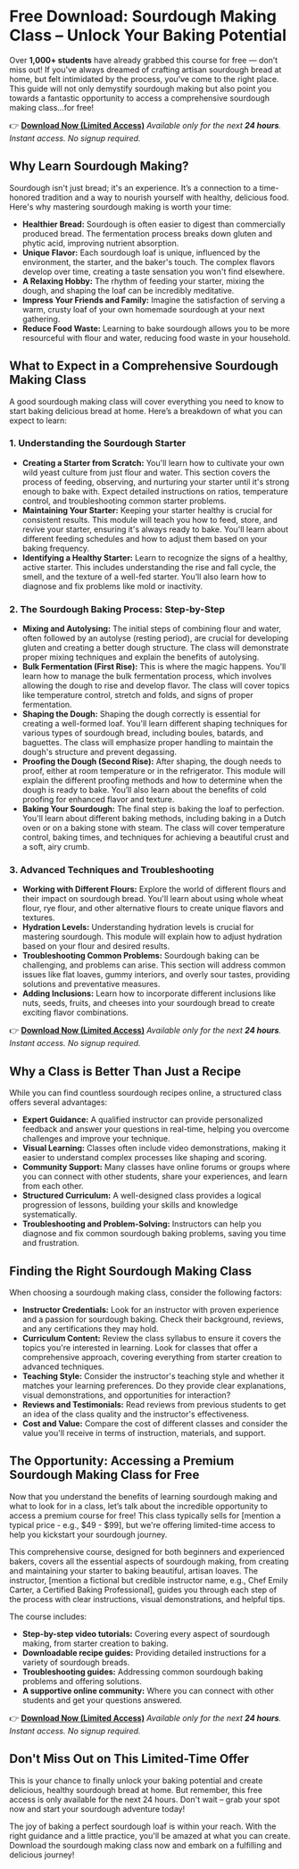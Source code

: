 # Free Download: Sourdough Making Class – Unlock Your Baking Potential

Over **1,000+ students** have already grabbed this course for free — don’t miss out! If you've always dreamed of crafting artisan sourdough bread at home, but felt intimidated by the process, you've come to the right place. This guide will not only demystify sourdough making but also point you towards a fantastic opportunity to access a comprehensive sourdough making class…for free!

👉 [**Download Now (Limited Access)**](https://udemywork.com/sourdough-making-class)
_Available only for the next **24 hours**. Instant access. No signup required._

## Why Learn Sourdough Making?

Sourdough isn't just bread; it's an experience. It’s a connection to a time-honored tradition and a way to nourish yourself with healthy, delicious food. Here's why mastering sourdough making is worth your time:

*   **Healthier Bread:** Sourdough is often easier to digest than commercially produced bread. The fermentation process breaks down gluten and phytic acid, improving nutrient absorption.
*   **Unique Flavor:** Each sourdough loaf is unique, influenced by the environment, the starter, and the baker's touch. The complex flavors develop over time, creating a taste sensation you won't find elsewhere.
*   **A Relaxing Hobby:** The rhythm of feeding your starter, mixing the dough, and shaping the loaf can be incredibly meditative.
*   **Impress Your Friends and Family:** Imagine the satisfaction of serving a warm, crusty loaf of your own homemade sourdough at your next gathering.
*   **Reduce Food Waste:** Learning to bake sourdough allows you to be more resourceful with flour and water, reducing food waste in your household.

## What to Expect in a Comprehensive Sourdough Making Class

A good sourdough making class will cover everything you need to know to start baking delicious bread at home. Here’s a breakdown of what you can expect to learn:

### 1. Understanding the Sourdough Starter

*   **Creating a Starter from Scratch:** You'll learn how to cultivate your own wild yeast culture from just flour and water. This section covers the process of feeding, observing, and nurturing your starter until it's strong enough to bake with. Expect detailed instructions on ratios, temperature control, and troubleshooting common starter problems.
*   **Maintaining Your Starter:** Keeping your starter healthy is crucial for consistent results. This module will teach you how to feed, store, and revive your starter, ensuring it's always ready to bake. You'll learn about different feeding schedules and how to adjust them based on your baking frequency.
*   **Identifying a Healthy Starter:** Learn to recognize the signs of a healthy, active starter. This includes understanding the rise and fall cycle, the smell, and the texture of a well-fed starter. You’ll also learn how to diagnose and fix problems like mold or inactivity.

### 2. The Sourdough Baking Process: Step-by-Step

*   **Mixing and Autolysing:** The initial steps of combining flour and water, often followed by an autolyse (resting period), are crucial for developing gluten and creating a better dough structure. The class will demonstrate proper mixing techniques and explain the benefits of autolysing.
*   **Bulk Fermentation (First Rise):** This is where the magic happens. You'll learn how to manage the bulk fermentation process, which involves allowing the dough to rise and develop flavor. The class will cover topics like temperature control, stretch and folds, and signs of proper fermentation.
*   **Shaping the Dough:** Shaping the dough correctly is essential for creating a well-formed loaf. You'll learn different shaping techniques for various types of sourdough bread, including boules, batards, and baguettes. The class will emphasize proper handling to maintain the dough's structure and prevent degassing.
*   **Proofing the Dough (Second Rise):** After shaping, the dough needs to proof, either at room temperature or in the refrigerator. This module will explain the different proofing methods and how to determine when the dough is ready to bake. You’ll also learn about the benefits of cold proofing for enhanced flavor and texture.
*   **Baking Your Sourdough:** The final step is baking the loaf to perfection. You'll learn about different baking methods, including baking in a Dutch oven or on a baking stone with steam. The class will cover temperature control, baking times, and techniques for achieving a beautiful crust and a soft, airy crumb.

### 3. Advanced Techniques and Troubleshooting

*   **Working with Different Flours:** Explore the world of different flours and their impact on sourdough bread. You'll learn about using whole wheat flour, rye flour, and other alternative flours to create unique flavors and textures.
*   **Hydration Levels:** Understanding hydration levels is crucial for mastering sourdough. This module will explain how to adjust hydration based on your flour and desired results.
*   **Troubleshooting Common Problems:** Sourdough baking can be challenging, and problems can arise. This section will address common issues like flat loaves, gummy interiors, and overly sour tastes, providing solutions and preventative measures.
*   **Adding Inclusions:** Learn how to incorporate different inclusions like nuts, seeds, fruits, and cheeses into your sourdough bread to create exciting flavor combinations.

👉 [**Download Now (Limited Access)**](https://udemywork.com/sourdough-making-class)
_Available only for the next **24 hours**. Instant access. No signup required._

## Why a Class is Better Than Just a Recipe

While you can find countless sourdough recipes online, a structured class offers several advantages:

*   **Expert Guidance:** A qualified instructor can provide personalized feedback and answer your questions in real-time, helping you overcome challenges and improve your technique.
*   **Visual Learning:** Classes often include video demonstrations, making it easier to understand complex processes like shaping and scoring.
*   **Community Support:** Many classes have online forums or groups where you can connect with other students, share your experiences, and learn from each other.
*   **Structured Curriculum:** A well-designed class provides a logical progression of lessons, building your skills and knowledge systematically.
*   **Troubleshooting and Problem-Solving:** Instructors can help you diagnose and fix common sourdough baking problems, saving you time and frustration.

## Finding the Right Sourdough Making Class

When choosing a sourdough making class, consider the following factors:

*   **Instructor Credentials:** Look for an instructor with proven experience and a passion for sourdough baking. Check their background, reviews, and any certifications they may hold.
*   **Curriculum Content:** Review the class syllabus to ensure it covers the topics you're interested in learning. Look for classes that offer a comprehensive approach, covering everything from starter creation to advanced techniques.
*   **Teaching Style:** Consider the instructor's teaching style and whether it matches your learning preferences. Do they provide clear explanations, visual demonstrations, and opportunities for interaction?
*   **Reviews and Testimonials:** Read reviews from previous students to get an idea of the class quality and the instructor's effectiveness.
*   **Cost and Value:** Compare the cost of different classes and consider the value you'll receive in terms of instruction, materials, and support.

## The Opportunity: Accessing a Premium Sourdough Making Class for Free

Now that you understand the benefits of learning sourdough making and what to look for in a class, let’s talk about the incredible opportunity to access a premium course for free! This class typically sells for [mention a typical price - e.g., $49 - $99], but we're offering limited-time access to help you kickstart your sourdough journey.

This comprehensive course, designed for both beginners and experienced bakers, covers all the essential aspects of sourdough making, from creating and maintaining your starter to baking beautiful, artisan loaves. The instructor, [mention a fictional but credible instructor name, e.g., Chef Emily Carter, a Certified Baking Professional], guides you through each step of the process with clear instructions, visual demonstrations, and helpful tips.

The course includes:

*   **Step-by-step video tutorials:** Covering every aspect of sourdough making, from starter creation to baking.
*   **Downloadable recipe guides:** Providing detailed instructions for a variety of sourdough breads.
*   **Troubleshooting guides:** Addressing common sourdough baking problems and offering solutions.
*   **A supportive online community:** Where you can connect with other students and get your questions answered.

👉 [**Download Now (Limited Access)**](https://udemywork.com/sourdough-making-class)
_Available only for the next **24 hours**. Instant access. No signup required._

## Don't Miss Out on This Limited-Time Offer

This is your chance to finally unlock your baking potential and create delicious, healthy sourdough bread at home. But remember, this free access is only available for the next 24 hours. Don't wait – grab your spot now and start your sourdough adventure today!

The joy of baking a perfect sourdough loaf is within your reach. With the right guidance and a little practice, you'll be amazed at what you can create. Download the sourdough making class now and embark on a fulfilling and delicious journey!
